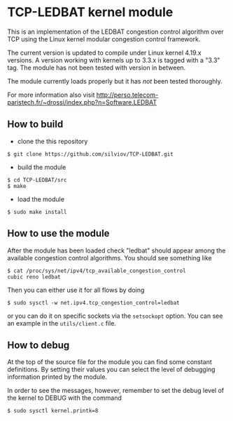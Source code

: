 # TCP-LEDBAT kernel module

This is an implementation of the LEDBAT congestion control algorithm over TCP
using the Linux kernel modular congestion control framework.

The current version is updated to compile under Linux kernel 4.19.x versions. A version
working with kernels up to 3.3.x is tagged with a "3.3" tag. The module has not been tested
with version in between.

The module currently loads properly but it has *not* been tested thoroughly.

For more information also visit http://perso.telecom-paristech.fr/~drossi/index.php?n=Software.LEDBAT

## How to build

* clone the this repository

```shell
$ git clone https://github.com/silviov/TCP-LEDBAT.git
```

* build the module

```shell
$ cd TCP-LEDBAT/src
$ make
```

* load the module

```shell
$ sudo make install
```

## How to use the module

After the module has been loaded check "ledbat" should appear among the available
congestion control algorithms. You should see something like

``` shell
$ cat /proc/sys/net/ipv4/tcp_available_congestion_control
cubic reno ledbat
```

Then you can either use it for all flows by doing

```shell
$ sudo sysctl -w net.ipv4.tcp_congestion_control=ledbat
```

or you can do it on specific sockets via the `setsockopt` option. You can see an
example in the `utils/client.c` file.

## How to debug

At the top of the source file for the module you can find some constant 
definitions. By setting their values you can select the level of debugging
information printed by the module.

In order to see the messages, however, remember to set the debug level of the
kernel to DEBUG with the command

```shell
$ sudo sysctl kernel.printk=8
```

